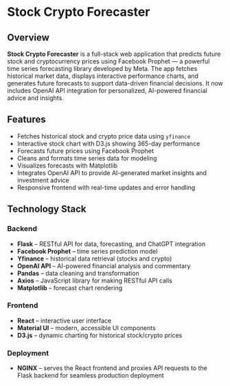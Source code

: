 # Stock Crypto Forecaster

## Overview

**Stock Crypto Forecaster** is a full-stack web application that predicts future stock and cryptocurrency prices using Facebook Prophet — a powerful time series forecasting library developed by Meta. The app fetches historical market data, displays interactive performance charts, and generates future forecasts to support data-driven financial decisions. It now includes OpenAI API integration for personalized, AI-powered financial advice and insights.

## Features

- Fetches historical stock and crypto price data using `yfinance`  
- Interactive stock chart with D3.js showing 365-day performance  
- Forecasts future prices using Facebook Prophet  
- Cleans and formats time series data for modeling  
- Visualizes forecasts with Matplotlib  
- Integrates OpenAI API to provide AI-generated market insights and investment advice  
- Responsive frontend with real-time updates and error handling  

## Technology Stack

### Backend
- **Flask** – RESTful API for data, forecasting, and ChatGPT integration  
- **Facebook Prophet** – time series prediction model  
- **Yfinance** – historical data retrieval (stocks and crypto)  
- **OpenAI API** – AI-powered financial analysis and commentary  
- **Pandas** – data cleaning and transformation  
- **Axios** – JavaScript library for making RESTful API calls  
- **Matplotlib** – forecast chart rendering  

### Frontend
- **React** – interactive user interface  
- **Material UI** – modern, accessible UI components  
- **D3.js** – dynamic charting for historical stock/crypto prices  

### Deployment
- **NGINX** – serves the React frontend and proxies API requests to the Flask backend for seamless production deployment  
